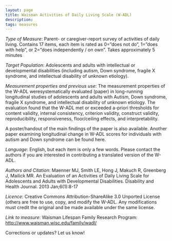 ```yaml
---
layout: page
title: Waisman Activities of Daily Living Scale (W-ADL)
description:
tags: measures
---
```


*Type of Measure*:  Parent- or caregiver-report survey of activities of daily living. Contains 17 items, each item is rated as 0=”does not do”, 1=”does with help”, or 2=”does independently / on own”. Takes approximately 5 minutes

*Target Population*: Adolescents and adults with intellectual or developmental disabilities (including autism, Down syndrome, fragile X syndrome, and intellectual disability of unknown etiology).

*Measurement properties and previous use*: The measurement properties of the W-ADL weresystematically evaluated (paper) in long-running longitudinal studies of adolescents and adults with Autism, Down syndrome, fragile X syndrome, and intellectual disability of unknown etiology.  The evaluation found that the W-ADL met or exceeded a-priori thresholds for content validity, internal consistency, criterion validity, construct validity, reproducibility, responsiveness, floor/ceiling effects, and interpretability.

A poster/handout of the main findings of the paper is also available.  Another paper examining longitudinal change in W-ADL scores for individuals with autism and Down syndrome can be found here.

*Language*: English, but each item is only a few words. Please contact the authors if you are interested in contributing a translated version of the W-ADL.

*Authors and Citation*:
Maenner MJ, Smith LE, Hong J, Makuch R, Greenberg J, Mailick MR. An Evaluation of an Activities of Daily Living Scale for Adolescents and Adults with Developmental Disabilities. Disability and Health Journal. 2013 Jan;6(1):8-17

*Licence*: Creative Commons Attribution-ShareAlike 3.0 Unported License (others are free to use, copy, and modify the W-ADL.  Any modifications must credit the original and be made available under the same license.

*Link to measure*:
Waisman Lifespan Family Research Program: http://www.waisman.wisc.edu/family/wadl/

Corrections or updates? Let us know!

